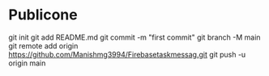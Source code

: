 # Publicone
git init
git add README.md
git commit -m "first commit"
git branch -M main
git remote add origin https://github.com/Manishmg3994/Firebasetaskmessag.git
git push -u origin main
